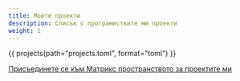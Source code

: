```yaml
---
title: Моите проекти
description: Списък с програмистките ми проекти
weight: 1
---
```


{{ projects(path="projects.toml", format="toml") }}

[Присъединете се към Матрикс пространството за проектите ми](https://matrix.to/#/#salifs-projects:mozilla.org)

